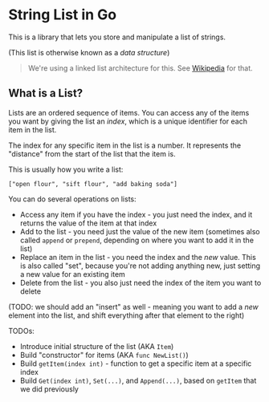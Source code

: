 # String List in Go

This is a library that lets you store and manipulate a list of strings.

(This list is otherwise known as a _data structure_)

>We're using a linked list architecture for this. See [Wikipedia](https://en.wikipedia.org/wiki/Linked_list) for that.

## What is a List?

Lists are an ordered sequence of items. You can access any of the items you want by giving the list an _index_, which is a unique identifier for each item in the list.

The index for any specific item in the list is a number. It represents the "distance" from the start of the list that the item is.

This is usually how you write a list:

```
["open flour", "sift flour", "add baking soda"]
```

You can do several operations on lists:

- Access any item if you have the index - you just need the index, and it returns the value of the item at that index
- Add to the list - you need just the value of the new item (sometimes also called `append` or `prepend`, depending on where you want to add it in the list)
- Replace an item in the list - you need the index and the _new_ value. This is also called "set", because you're not adding anything new, just setting a new value for an existing item
- Delete from the list - you also just need the index of the item you want to delete

(TODO: we should add an "insert" as well - meaning you want to add a _new_ element into the list, and shift everything after that element to the right)




TODOs:

- Introduce initial structure of the list (AKA `Item`)
- Build "constructor" for items (AKA `func NewList()`)
- Build `getItem(index int)` - function to get a specific item at a specific index
- Build `Get(index int)`, `Set(...)`, and `Append(...)`, based on `getItem` that we did previously